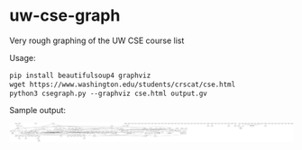 # uw-cse-graph
Very rough graphing of the UW CSE course list

Usage:

```console
pip install beautifulsoup4 graphviz
wget https://www.washington.edu/students/crscat/cse.html
python3 csegraph.py --graphviz cse.html output.gv
```

Sample output:

![sample graph output](./sample-output.svg)
